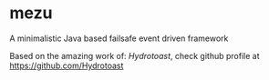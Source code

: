 # mezu
A minimalistic Java based failsafe event driven framework

Based on the amazing work of: *Hydrotoast*, check github profile at https://github.com/Hydrotoast
